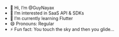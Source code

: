 - 👋 Hi, I’m @GuyNayax
- 👀 I’m interested in SaaS API & SDKs
- 🌱 I’m currently learning Flutter
- 😄 Pronouns: Regular
- ⚡ Fun fact: You touch the sky and then you glide...

<!---
GuyNayax/GuyNayax is a ✨ special ✨ repository because its `README.md` (this file) appears on your GitHub profile.
You can click the Preview link to take a look at your changes.
--->
